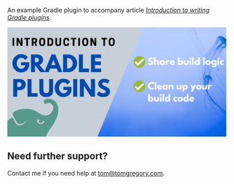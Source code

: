 An example Gradle plugin to accompany article *[Introduction to writing Gradle plugins](https://tomgregory.com/introduction-to-gradle-plugins)*.

[<img src="Introduction-to-Gradle-plugins-blog.png" width="500px"/>](https://tomgregory.com/introduction-to-gradle-plugins)

## Need further support?
Contact me if you need help at tom@tomgregory.com.

